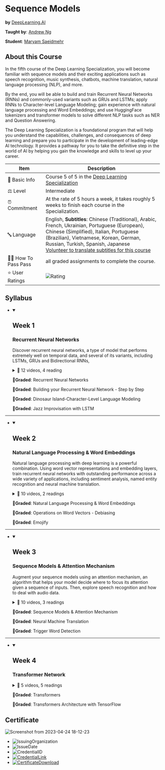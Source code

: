 # Sequence Models

**by** <a href="https://DeepLearning.AI/">DeepLearning.AI</a>

**Taught by**: <a href="https://www.coursera.org/instructor/andrewng">Andrew Ng</a>

**Student**: <a href="https://maryamsaeedmehr.github.io/">Maryam Saeidmehr</a>

## About this Course

In the fifth course of the Deep Learning Specialization, you will become familiar with sequence models and their exciting applications such as speech recognition, music synthesis, chatbots, machine translation, natural language processing (NLP), and more. 

By the end, you will be able to build and train Recurrent Neural Networks (RNNs) and commonly-used variants such as GRUs and LSTMs; apply RNNs to Character-level Language Modeling; gain experience with natural language processing and Word Embeddings; and use HuggingFace tokenizers and transformer models to solve different NLP tasks such as NER and Question Answering.

The Deep Learning Specialization is a foundational program that will help you understand the capabilities, challenges, and consequences of deep learning and prepare you to participate in the development of leading-edge AI technology. It provides a pathway for you to take the definitive step in the world of AI by helping you gain the knowledge and skills to level up your career.

| Item | Description |
|---|---|
| 📓 Basic Info  |  Course 5 of 5 in the <a href="https://www.coursera.org/specializations/deep-learning">Deep Learning Specialization</a>  |
| ⚖️ Level  | Intermediate  |
| ⏰ Commitment  | At the rate of 5 hours a week, it takes roughly 5 weeks to finish each course in the Specialization.  |
| 🔤 Language  | English, **Subtitles**: Chinese (Traditional), Arabic, French, Ukrainian, Portuguese (European), Chinese (Simplified), Italian, Portuguese (Brazilian), Vietnamese, Korean, German, Russian, Turkish, Spanish, Japanese</br> <a href="https://www.coursera.org/learn/neural-networks-deep-learning/home/info#">Volunteer to translate subtitles for this course</a>  |
| 🧑‍🎓 How To Pass	Pass  |  all graded assignments to complete the course. |
| ⭐ User Ratings  | ![Rating](https://img.shields.io/badge/rating-4.9-brightgreen) |

## Syllabus

- <details open><summary><h2>Week 1</h2></summary>

  ### Recurrent Neural Networks
    Discover recurrent neural networks, a type of model that performs extremely well on temporal data, and several of its variants, including LSTMs, GRUs and Bidirectional RNNs,

    <details>
      <summary>📂 12 videos, 4 reading</summary>

  - Video: Why Sequence Models?
  - Video: Notation
  - Video: Recurrent Neural Network Model
  - Video: Backpropagation Through Time
  - App Item: [IMPORTANT] Have questions, issues or ideas? Join our Community!
  - Video: Different Types of RNNs
  - Video: Language Model and Sequence Generation
  - Video: Sampling Novel Sequences
  - Video: Vanishing Gradients with RNNs
  - Reading: Clarifications about Upcoming Gated Recurrent Unit (GRU) Video
  - Video: Gated Recurrent Unit (GRU)
  - Reading: Clarifications about Upcoming Long Short Term Memory (LSTM) Video
  - Video: Long Short Term Memory (LSTM)
  - Video: Bidirectional RNN
  - Video: Deep RNNs
  - Reading: Lecture Notes W1
  - Reading: (Optional) Downloading your Notebook, Downloading your Workspace and Refreshing your Workspace

    </details>

    🔬**Graded**: Recurrent Neural Networks

    🔬**Graded**: Building your Recurrent Neural Network - Step by Step

    🔬**Graded**: Dinosaur Island-Character-Level Language Modeling

    🔬**Graded**: Jazz Improvisation with LSTM

  </details>
---  
  - <details open><summary><h2>Week 2</h2></summary>

    ### Natural Language Processing & Word Embeddings
      Natural language processing with deep learning is a powerful combination. Using word vector representations and embedding layers, train recurrent neural networks with outstanding performance across a wide variety of applications, including sentiment analysis, named entity recognition and neural machine translation.

      <details>
        <summary>📂 10 videos, 2 readings</summary>

    - Video: Word Representation
    - Video: Using Word Embeddings
    - Video: Properties of Word Embeddings
    - Video: Embedding Matrix
    - Video: Learning Word Embeddings
    - Video: Word2Vec
    - Video: Negative Sampling
    - Reading: Clarifications about Upcoming GloVe Word Vectors Video
    - Video: GloVe Word Vectors
    - Video: Sentiment Classification
    - Video: Debiasing Word Embeddings
    - Reading: Lecture Notes W2

      </details>

      🔬**Graded**: Natural Language Processing & Word Embeddings
      
      🔬**Graded**: Operations on Word Vectors - Debiasing
      
      🔬**Graded**: Emojify

    </details>
---
  - <details open><summary><h2>Week 3</h2></summary>

    ### Sequence Models & Attention Mechanism
      Augment your sequence models using an attention mechanism, an algorithm that helps your model decide where to focus its attention given a sequence of inputs. Then, explore speech recognition and how to deal with audio data.

      <details>
        <summary>📂 10 videos, 3 readings</summary>

    - Video: Basic Models
    - Video: Picking the Most Likely Sentence
    - Video: Beam Search
    - Video: Refinements to Beam Search
    - Video: Error Analysis in Beam Search
    - Video: Bleu Score (Optional)
    - Video: Attention Model Intuition
    - Reading: Clarifications about Upcoming Attention Model Video
    - Video: Attention Model
    - Video: Speech Recognition
    - Video: Trigger Word Detection
    - Reading: Lecture Notes W3
    - Reading: Instructions If You Are Unable to Open Your Notebook

      </details>

      🔬**Graded**: Sequence Models & Attention Mechanism
      
      🔬**Graded**: Neural Machine Translation
      
      🔬**Graded**: Trigger Word Detection

    </details>
---
  - <details open><summary><h2>Week 4</h2></summary>

    ### Transformer Network

      <details>
        <summary>📂 5 videos, 5 readings</summary>

    - Video: Transformer Network Intuition
    - Video: Self-Attention
    - Video: Multi-Head Attention
    - Video: Transformer Network
    - Reading: Lecture Notes W4
    - Ungraded Lab: Transformer Pre-processing
    - Ungraded Lab: Transformer Network Application: Named-Entity Recognition
    - Ungraded Lab: Transformer Network Application: Question Answering
    - Reading: Transformers using Trax Library
    - Video: Conclusion and Thank You!
    - Reading: References
    - Reading: Acknowledgments
    - Reading: (Optional) Opportunity to Mentor Other Learners

      </details>

      🔬**Graded**: Transformers
      
      🔬**Graded**: Transformers Architecture with TensorFlow

    </details>

## Certificate

  ![Screenshot from 2023-04-24 18-12-23](https://user-images.githubusercontent.com/60509979/234031148-d8699338-b369-4c24-83a8-45df6f157b27.png)
  
  - ![IssuingOrganization](https://img.shields.io/badge/Issuing%20Organization-Coursera-informational)
  - ![IssueDate](https://img.shields.io/badge/Issue%20Date-Apr%202023-informational)
  - ![CredentialID](https://img.shields.io/badge/Credential%20ID-XHL4HFTWRGYY-informational)
  - <a href="https://www.coursera.org/account/accomplishments/certificate/XHL4HFTWRGYY">![CredentialLink](https://img.shields.io/badge/Credential%20Link-https://www.coursera.org/account/accomplishments/certificate/XHL4HFTWRGYY-informational)</a>
  - <a href="https://github.com/BitterOcean/coursera-deep-learning-specialization/blob/main/Neural-Networks-and-Deep-Learning/Certificate.pdf">![CertificateDownload](https://img.shields.io/badge/Certificate-Download%20PDF-informational)</a>
